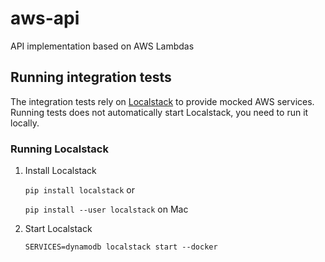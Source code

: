 # aws-api
API implementation based on AWS Lambdas

## Running integration tests

The integration tests rely on [Localstack](https://github.com/localstack/localstack) to provide mocked AWS services. Running tests does not automatically start Localstack, you need to run it locally.

### Running Localstack

1. Install Localstack

   `pip install localstack` or

   `pip install --user localstack` on Mac

2. Start Localstack

   `SERVICES=dynamodb localstack start --docker`
